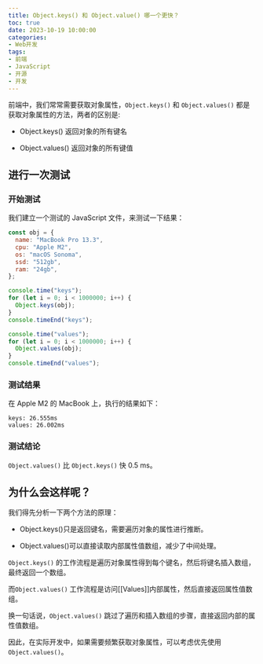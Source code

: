 ```yaml
---
title: Object.keys() 和 Object.value() 哪一个更快？
toc: true
date: 2023-10-19 10:00:00
categories:
- Web开发
tags: 
- 前端
- JavaScript
- 开源
- 开发
---
```


前端中，我们常常需要获取对象属性，`Object.keys()` 和 `Object.values()` 都是获取对象属性的方法，两者的区别是:

- Object.keys() 返回对象的所有键名

- Object.values() 返回对象的所有键值

<!--more-->

## 进行一次测试

### 开始测试

我们建立一个测试的 JavaScript 文件，来测试一下结果：

```javascript
const obj = {
  name: "MacBook Pro 13.3",
  cpu: "Apple M2",
  os: "macOS Sonoma",
  ssd: "512gb",
  ram: "24gb",
};

console.time("keys");
for (let i = 0; i < 1000000; i++) {
  Object.keys(obj);
}
console.timeEnd("keys");

console.time("values");
for (let i = 0; i < 1000000; i++) {
  Object.values(obj);
}
console.timeEnd("values");
```

### 测试结果

在 Apple M2 的 MacBook 上，执行的结果如下：

```
keys: 26.555ms
values: 26.002ms
```

### 测试结论

`Object.values()` 比 `Object.keys()` 快 0.5 ms。

## 为什么会这样呢？

我们得先分析一下两个方法的原理：

- Object.keys()只是返回键名，需要遍历对象的属性进行推断。

- Object.values()可以直接读取内部属性值数组，减少了中间处理。

`Object.keys()` 的工作流程是遍历对象属性得到每个键名，然后将键名插入数组，最终返回一个数组。

而`Object.values()` 工作流程是访问[[Values]]内部属性，然后直接返回属性值数组。

换一句话说，`Object.values()` 跳过了遍历和插入数组的步骤，直接返回内部的属性值数组。

因此，在实际开发中，如果需要频繁获取对象属性，可以考虑优先使用 `Object.values()`。
